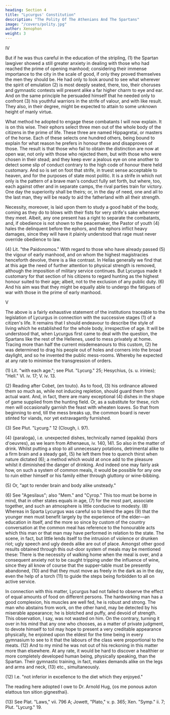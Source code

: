 ```yaml
---
heading: Section 4
title: "Lycurgus' Constitution"
description: "The Polity Of The Athenians And The Spartans"
image: "/covers/polity.jpg"
author: Xenophon
weight: 3
---
```




IV

But if he was thus careful in the education of the stripling, (1) the Spartan lawgiver showed a still greater anxiety in dealing with those who had reached the prime of opening manhood; considering their immense importance to the city in the scale of good, if only they proved themselves the men they should be. He had only to look around to see what wherever the spirit of emulation (2) is most deeply seated, there, too, their choruses and gymnastic contests will present alike a far higher charm to eye and ear. And on the same principle he persuaded himself that he needed only to confront (3) his youthful warriors in the strife of valour, and with like result. They also, in their degree, might be expected to attain to some unknown height of manly virtue.


What method he adopted to engage these combatants I will now explain. It is on this wise. Their ephors select three men out of the whole body of the citizens in the prime of life. These three are named Hippagretai, or masters of the horse. Each of these selects one hundred others, being bound to explain for what reason he prefers in honour these and disapproves of those. The result is that those who fail to obtain the distinction are now at open war, not only with those who rejected them, but with those who were chosen in their stead; and they keep ever a jealous eye on one another to detect some slip of conduct contrary to the high code of honour there held customary. And so is set on foot that strife, in truest sense acceptable to heaven, and for the purposes of state most politic. It is a strife in which not only is the pattern of a brave man's conduct fully set forth, but where, too, each against other and in separate camps, the rival parties train for victory. One day the superiority shall be theirs; or, in the day of need, one and all to the last man, they will be ready to aid the fatherland with all their strength.

Necessity, moreover, is laid upon them to study a good habit of the body, coming as they do to blows with their fists for very strife's sake whenever they meet. Albeit, any one present has a right to separate the combatants, and, if obedience is not shown to the peacemaker, the Pastor of youth (4) hales the delinquent before the ephors, and the ephors inflict heavy damages, since they will have it plainly understood that rage must never override obedience to law.

 (4) Lit. "the Paidonomos."
With regard to those who have already passed (5) the vigour of early manhood, and on whom the highest magistracies henceforth devolve, there is a like contrast. In Hellas generally we find that at this age the need of further attention to physical strength is removed, although the imposition of military service continues. But Lycurgus made it customary for that section of his citizens to regard hunting as the highest honour suited to their age; albeit, not to the exclusion of any public duty. (6) And his aim was that they might be equally able to undergo the fatigues of war with those in the prime of early manhood.



V

The above is a fairly exhaustive statement of the institutions traceable to the legislation of Lycurgus in connection with the successive stages (1) of a citizen's life. It remains that I should endeavour to describe the style of living which he established for the whole body, irrespective of age. It will be understood that, when Lycurgus first came to deal with the question, the Spartans like the rest of the Hellenes, used to mess privately at home. Tracing more than half the current misdemeanours to this custom, (2) he was determined to drag his people out of holes and corners into the broad daylight, and so he invented the public mess-rooms. Whereby he expected at any rate to minimise the transgression of orders.

 (1) Lit. "with each age."; see Plut. "Lycurg." 25; Hesychius, {s. u.
    irinies}; "Hell." VI. iv. 17; V. iv. 13.

 (2) Reading after Cobet, {en touto}.
As to food, (3) his ordinance allowed them so much as, while not inducing repletion, should guard them from actual want. And, in fact, there are many exceptional (4) dishes in the shape of game supplied from the hunting field. Or, as a substitute for these, rich men will occasionally garnish the feast with wheaten loaves. So that from beginning to end, till the mess breaks up, the common board is never stinted for viands, nor yet extravagantly furnished.

 (3) See Plut. "Lycurg." 12 (Clough, i. 97).

 (4) {paraloga}, i.e. unexpected dishes, technically named {epaikla}
    (hors d'oeuvres), as we learn from Athenaeus, iv. 140, 141.
So also in the matter of drink. Whilst putting a stop to all unnecessary potations, detrimental alike to a firm brain and a steady gait, (5) he left them free to quench thirst when nature dictated (6); a method which would at once add to the pleasure whilst it diminished the danger of drinking. And indeed one may fairly ask how, on such a system of common meals, it would be possible for any one to ruin either himself or his family either through gluttony or wine-bibbing.

 (5) Or, "apt to render brain and body alike unsteady."

 (6) See "Agesilaus"; also "Mem." and "Cyrop."
This too must be borne in mind, that in other states equals in age, (7) for the most part, associate together, and such an atmosphere is little conducive to modesty. (8) Whereas in Sparta Lycurgus was careful so to blend the ages (9) that the younger men must benefit largely by the experience of the elder—an education in itself, and the more so since by custom of the country conversation at the common meal has reference to the honourable acts which this man or that man may have performed in relation to the state. The scene, in fact, but little lends itself to the intrusion of violence or drunken riot; ugly speech and ugly deeds alike are out of place. Amongst other good results obtained through this out-door system of meals may be mentioned these: There is the necessity of walking home when the meal is over, and a consequent anxiety not to be caught tripping under the influence of wine, since they all know of course that the supper-table must be presently abandoned, (10) and that they must move as freely in the dark as in the day, even the help of a torch (11) to guide the steps being forbidden to all on active service.


In connection with this matter, Lycurgus had not failed to observe the effect of equal amounts of food on different persons. The hardworking man has a good complexion, his muscles are well fed, he is robust and strong. The man who abstains from work, on the other hand, may be detected by his miserable appearance; he is blotched and puffy, and devoid of strength. This observation, I say, was not wasted on him. On the contrary, turning it over in his mind that any one who chooses, as a matter of private judgment, to devote himself to toil may hope to present a very creditable appearance physically, he enjoined upon the eldest for the time being in every gymnasium to see to it that the labours of the class were proportional to the meats. (12) And to my mind he was not out of his reckoning in this matter more than elsewhere. At any rate, it would be hard to discover a healthier or more completely developed human being, physically speaking, than the Spartan. Their gymnastic training, in fact, makes demands alike on the legs and arms and neck, (13) etc., simultaneously.

 (12) I.e. "not inferior in excellence to the diet which they enjoyed."
    
The reading here adopted I owe to Dr. Arnold Hug, {os me ponous auton elattous ton sition gignesthai}.

 (13) See Plat. "Laws," vii. 796 A; Jowett, "Plato," v. p. 365; Xen.
    "Symp." ii. 7; Plut. "Lycurg." 19.

